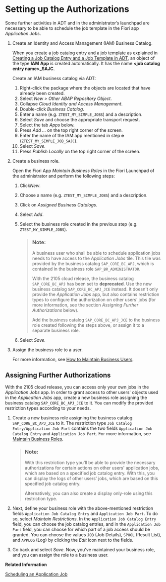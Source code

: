 <!-- copy0ae5ea5f730d4e0084ba040e184e26c5 -->

# Setting up the Authorizations

Some further activities in ADT and in the administrator’s launchpad are necessary to be able to schedule the job template in the Fiori app *Application Jobs*.



1.  Create an Identity and Access Management \(IAM\) Business Catalog.

    When you create a job catalog entry and a job template as explained in [Creating a Job Catalog Entry and a Job Template in ADT](../50-administration-and-ops/Creating_a_Job_Catalog_Entry_and_a_Job_Template_in_ADT_949ba00.md), an object of the type **IAM App** is created automatically. It has the name **<job catalog entry name\>\_SAJC**.

    Create an IAM business catalog via ADT:

    1.  Right-click the package where the objects are located that have already been created.
    2.  Select *New \> Other ABAP Repository Object*.
    3.  Collapse *Cloud Identity and Access Management*.
    4.  Double-click *Business Catalog*.
    5.  Enter a name \(e.g. `ZTEST_MY_SIMPLE_JOBS`\) and a description.
    6.  Select *Save* and choose the appropriate transport request.
    7.  Select the tab *Apps* below.
    8.  Press *Add …* on the top right corner of the screen.
    9.  Enter the name of the IAM app mentioned in step **e** \(`ZTEST_MY_SIMPLE_JOB_SAJC`\).
    10. Select *Save*.
    11. Press *Publish Locally* on the top right corner of the screen.

2.  Create a business role.

    Open the Fiori App *Maintain Business Roles* in the Fiori Launchpad of the administrator and perform the following steps:

    1.  Click*New*.
    2.  Choose a name \(e.g. `ZTEST_MY_SIMPLE_JOBS`\) and a description.
    3.  Click on *Assigned Business Catalogs*.
    4.  Select *Add*.
    5.  Select the business role created in the previous step \(e.g. `ZTEST_MY_SIMPLE_JOBS`\).

        > ### Note:  
        > A business user who shall be able to schedule application jobs needs to have access to the *Application Jobs* tile. This tile was provided by the business catalog `SAP_CORE_BC_APJ`, which is contained in the business role `SAP_BR_ADMINISTRATOR`.
        > 
        > With the 2105 cloud release, the business catalog `SAP_CORE_BC_APJ` has been set to **deprecated**. Use the new business catalog `SAP_CORE_BC_APJ_JCE` instead. It doesn't only provide the *Application Jobs* app, but also contains restriction types to configure the authorization on other users’ jobs \(for more information, see the section *Assigning Further Authorizations* below\).
        > 
        > Add the business catalog `SAP_CORE_BC_APJ_JCE` to the business role created following the steps above, or assign it to a separate business role.

    6.  Select *Save*.

3.  Assign the business role to a user.

    For more information, see [How to Maintain Business Users](../50-administration-and-ops/How_to_Maintain_Business_Users_db1d0b4.md).




<a name="copy0ae5ea5f730d4e0084ba040e184e26c5__section_zrj_2wb_s4b"/>

## Assigning Further Authorizations

With the 2105 cloud release, you can access only your own jobs in the *Application Jobs* app. In order to grant access to other users' objects used in the *Application Jobs* app, create a new business role assigning the business catalog `SAP_CORE_BC_APJ_JCE` to it. You can modify the provided restriction types according to your needs.

1.  Create a new business role assigning the business catalog `SAP_CORE_BC_APJ_JCE` to it. The restriction type `Job Catalog Entry/Application Job Part` contains the two fields `Application Job Catalog Entry` and `Application Job Part`. For more information, see [Maintain Business Roles](../50-administration-and-ops/Maintain_Business_Roles_8980ad0.md).

    > ### Note:  
    > With this restriction type you'll be able to provide the necessary authorizations for certain actions on other users' application jobs, which are based on a specified job catalog entry. With this, you can display the logs of other users' jobs, which are based on this specified job catalog entry.
    > 
    > Alternatively, you can also create a display only-role using this restriction type.

2.  Next, define your business role with the above-mentioned restriction fields `Application Job Catalog Entry` and `Application Job Part`. To do so, select *Maintain Restrictions*. In the `Application Job Catalog Entry` field, you can choose the job catalog entries, and in the `Application Job Part` field, you can choose for which part of a job access should be granted. You can choose the values `JOB` \(Job Details\), `SPOOL` \(Result List\), and `APPLOG` \(Log\) by clicking the *Edit* icon next to the fields.

3.  Go back and select *Save*. Now, you've maintained your business role, and you can assign the role to a business user.


**Related Information**  


[Scheduling an Application Job](../50-administration-and-ops/Scheduling_an_Application_Job_147d689.md "Find out how to schedule an Application Job.")

